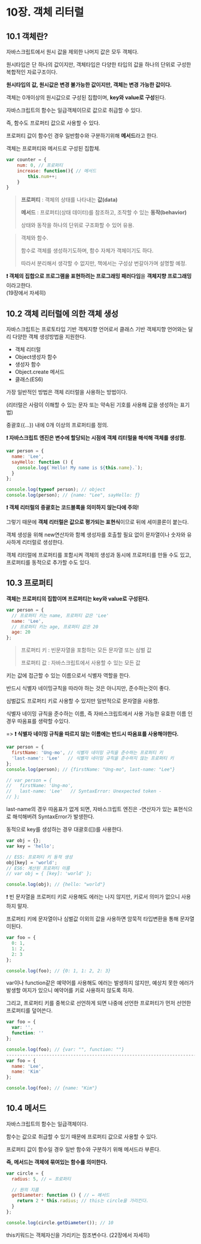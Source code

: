 # 10장. 객체 리터럴

## 10.1 객체란?

자바스크립트에서 원시 값을 제외한 나머지 값은 모두 객체다.

원시타입은 단 하나의 값이지만, 객체타입은 다양한 타입의 값을 하나의 단위로 구성한 복합적인 자료구조이다.

**원시타입의 값, 원시값은 변경 불가능한 값이지만, 객체는 변경 가능한 값이다.**

객체는 0개이상의 원시값으로 구성된 집합이며, **key와 value로 구성**된다.



자바스크립트의 함수는 일급객체이므로 값으로 취급할 수 있다. 

즉, 함수도 프로퍼티 값으로 사용할 수 있다.

프로퍼티 값이 함수인 경우 일반함수와 구분하기위해 **메서드**라고 한다.



객체는 프로퍼티와 메서드로 구성된 집합체.

```javascript
var counter = {
    num: 0, // 프로퍼티
    increase: function(){ // 메서드
        this.num++;
    }
}
```

> **프로퍼티** : 객체의 상태를 나타내는 **값(data)**
>
> **메서드** : 프로퍼티(상태 데이터)를 참조하고, 조작할 수 있는 **동작(behavior)**
>
> 상태와 동작을 하나의 단위로 구조화할 수 있어 유용.



> 객체와 함수.
>
> 함수로 객체를 생성하기도하며, 함수 자체가 객체이기도 하다.
>
> 따라서 분리해서 생각할 수 없지만, 책에서는 구성상 번갈아가며 설명할 예정.

**❗ 객체의 집합으로 프로그램을 표현하려는 프로그래밍 패러다임**을 **객체지향 프로그래밍** 이라고한다. <br/>(19장에서 자세히)



## 10.2 객체 리터럴에 의한 객체 생성

자바스크립트는 프로토타입 기반 객체지향 언어로서 클래스 기반 객체지향 언어와는 달리 다양한 객체 생성방법을 지원한다.

* 객체 리터럴
* Object생성자 함수
* 생성자 함수
* Object.create 메서드
* 클래스(ES6)

가장 일반적인 방법은 객체 리터럴을 사용하는 방법이다.

(리터럴은 사람이 이해할 수 있는 문자 또는 약속된 기호를 사용해 값을 생성하는 표기법)

중괄호({...}) 내에 0개 이상의 프로퍼티를 정의.

**❗ 자바스크립트 엔진은 변수에 할당되는 시점에 객체 리터럴을 해석해 객체를 생성함.**

```javascript
var person = {
  name: 'Lee',
  sayHello: function () {
    console.log(`Hello! My name is ${this.name}.`);
  }
};

console.log(typeof person); // object
console.log(person); // {name: "Lee", sayHello: ƒ}
```

**❗ 객체 리터럴의 중괄호는 코드블록을 의미하지 않는다에 주의!**

그렇기 때문에 **객체 리터럴은 값으로 평가되는 표현식**이므로 뒤에 세미콜론이 붙는다.



객체 생성을 위해 new연산자와 함꼐 생성자를 호출할 필요 없이 문자열이나 숫자와 유사하게 리터럴로 생성한다.

객체 리터럴에 프로퍼티를 포함시켜 객체의 생성과 동시에 프로퍼티를 만들 수도 있고, 프로퍼티를 동적으로 추가할 수도 있다.



## 10.3 프로퍼티

**객체는 프로퍼티의 집합이며 프로퍼티는 key와 value로 구성된다.**

```javascript
var person = {
  // 프로퍼티 키는 name, 프로퍼티 값은 'Lee'
  name: 'Lee',
  // 프로퍼티 키는 age, 프로퍼티 값은 20
  age: 20
};
```

> 프로퍼티 키 : 빈문자열을 포함하는 모든 문자열 또는 심벌 값
>
> 프로퍼티 값 : 자바스크립트에서 사용할 수 있는 모든 값

키는 값에 접근할 수 있는 이름으로서 식별자 역할을 한다.

반드시 식별자 네이밍규칙을 따라야 하는 것은 아니지만, 준수하는것이 좋다.

심벌값도 프로퍼티 키로 사용할 수 있지만 일반적으로 문자열을 사용함.

식별자 네이밍 규칙을 준수하는 이름, 즉 자바스크립트에서 사용 가능한 유효한 이름 인경우 따옴표를 생략할 수있다.

=> **❗ 식별자 네이밍 규칙을 따르지 않는 이름에는 반드시 따옴표를 사용해야한다.**

```javascript
var person = {
  firstName: 'Ung-mo', // 식별자 네이밍 규칙을 준수하는 프로퍼티 키
  'last-name': 'Lee'   // 식별자 네이밍 규칙을 준수하지 않는 프로퍼티 키
};
console.log(person); // {firstName: "Ung-mo", last-name: "Lee"}

// var person = {
//   firstName: 'Ung-mo', 
//   last-name: 'Lee'   // SyntaxError: Unexpected token -
// };
```

last-name의 경우  따옴표가 없게 되면, 자바스크립트 엔진은 -연산자가 있는 표현식으로 해석해버려 SyntaxError가 발생한다.



동적으로 key를 생성하는 경우 대괄호([])를 사용한다.

```javascript
var obj = {};
var key = 'hello';

// ES5: 프로퍼티 키 동적 생성
obj[key] = 'world';
// ES6: 계산된 프로퍼티 이름
// var obj = { [key]: 'world' };

console.log(obj); // {hello: "world"}
```

❗ 빈 문자열을 프로퍼티 키로 사용해도 에러는 나지 않지만, 키로서 의미가 없으니 사용하지 말자.



프로퍼티 키에 문자열이나 심벌값 이외의 값을 사용하면 암묵적 타입변환을 통해 문자열이된다.

```javascript
var foo = {
  0: 1,
  1: 2,
  2: 3
};

console.log(foo); // {0: 1, 1: 2, 2: 3}
```



var이나 function같은 예약어를 사용해도 에러는 발생하지 않지만, 예상치 못한 에러가 발생할 여지가 있으니 예약어를 키로 사용하지 않도록 하자.

그리고, 프로퍼티 키를 중복으로 선언하게 되면 나중에 선언한 프로퍼티가 먼저 선언한 프로퍼티를 덮어쓴다.

```javascript
var foo = {
  var: '',
  function: ''
};

console.log(foo); // {var: "", function: ""}
------------------------------------------------------------------------------
var foo = {
  name: 'Lee',
  name: 'Kim'
};

console.log(foo); // {name: "Kim"}
```



## 10.4 메서드

자바스크립트의 함수는 일급객체이다.

함수는 값으로 취급할 수 있기 때문에 프로퍼티 값으로 사용할 수 있다.

프로퍼티 값이 함수일 경우 일반 함수와 구분하기 위해 메서드라 부른다.

**즉, 메서드는 객체에 묶여있는 함수를 의미한다.**

```javascript
var circle = {
  radius: 5, // ← 프로퍼티

  // 원의 지름
  getDiameter: function () { // ← 메서드
    return 2 * this.radius; // this는 circle을 가리킨다.
  }
};

console.log(circle.getDiameter()); // 10
```

this키워드는 객체자신을 가리키는 참조변수다. (22장에서 자세히)